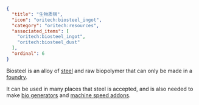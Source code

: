 ```json
{
  "title": "生物质钢",
  "icon": "oritech:biosteel_ingot",
  "category": "oritech:resources",
  "associated_items": [
    "oritech:biosteel_ingot",
    "oritech:biosteel_dust"
  ],
  "ordinal": 6
}
```

Biosteel is an alloy of [steel](^oritech:resources/steel) and raw biopolymer that can only be made in a [foundry](^oritech:processing/foundry).

It can be used in many places that steel is accepted, and is also needed to make [bio generators](^oritech:logistics/generators) and [machine speed addons](^oritech:processing/speed_addon).
